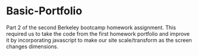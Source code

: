 # Basic-Portfolio
Part 2 of the second Berkeley bootcamp homework assignment. This required us to take the code from the first homework portfolio and improve it by incorporating javascript to make our site scale/transform as the screen changes dimensions.
